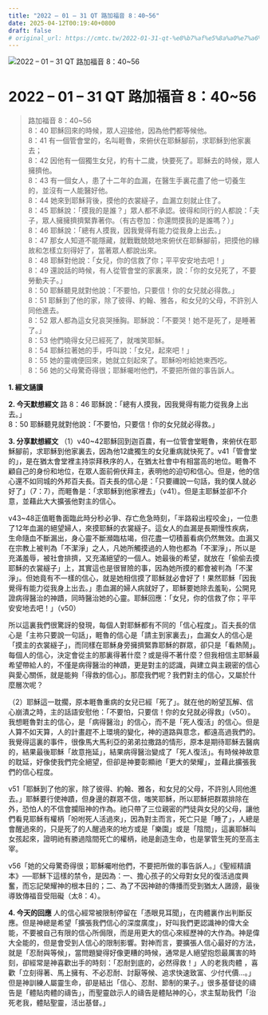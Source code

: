 ```yaml
---
title: "2022 – 01 – 31 QT 路加福音 8：40~56"
date: 2025-04-12T00:19:40+0800
draft: false
# original_url: https://cmtc.tw/2022-01-31-qt-%e8%b7%af%e5%8a%a0%e7%a6%8f%e9%9f%b3-8%ef%bc%9a4056
---
```


![2022 – 01 – 31 QT 路加福音 8：40\~56](/images/qt.jpg   "2022 – 01 – 31 QT 路加福音 8：40\~56")

# 2022 – 01 – 31 QT 路加福音 8：40\~56

> 路加福音 8：40\~56  
> 8：40 耶穌回來的時候，眾人迎接他，因為他們都等候他。  
> 8：41 有一個管會堂的，名叫睚魯，來俯伏在耶穌腳前，求耶穌到他家裏去；  
> 8：42 因他有一個獨生女兒，約有十二歲，快要死了。耶穌去的時候，眾人擁擠他。  
> 8：43 有一個女人，患了十二年的血漏，在醫生手裏花盡了他一切養生的，並沒有一人能醫好他。  
> 8：44 她來到耶穌背後，摸他的衣裳繸子，血漏立刻就止住了。  
> 8：45 耶穌說：「摸我的是誰？」眾人都不承認。彼得和同行的人都說：「夫子，眾人擁擁擠擠緊靠著你。（有古卷加：你還問摸我的是誰嗎？）」  
> 8：46 耶穌說：「總有人摸我，因我覺得有能力從我身上出去。」  
> 8：47 那女人知道不能隱藏，就戰戰兢兢地來俯伏在耶穌腳前，把摸他的緣故和怎樣立刻得好了，當著眾人都說出來。  
> 8：48 耶穌對他說：「女兒，你的信救了你；平平安安地去吧！」  
> 8：49 還說話的時候，有人從管會堂的家裏來，說：「你的女兒死了，不要勞動夫子。」  
> 8：50 耶穌聽見就對他說：「不要怕，只要信！你的女兒就必得救。」  
> 8：51 耶穌到了他的家，除了彼得、約翰、雅各，和女兒的父母，不許別人同他進去。  
> 8：52 眾人都為這女兒哀哭捶胸。耶穌說：「不要哭！她不是死了，是睡著了。」  
> 8：53 他們曉得女兒已經死了，就嗤笑耶穌。  
> 8：54 耶穌拉著她的手，呼叫說：「女兒，起來吧！」  
> 8：55 她的靈魂便回來，她就立刻起來了。耶穌吩咐給她東西吃。  
> 8：56 她的父母驚奇得很；耶穌囑咐他們，不要把所做的事告訴人。

**1. 經文誦讀**

**2.  今天默想經文**
路 8：46 耶穌說：「總有人摸我，因我覺得有能力從我身上出去。」  
8：50 耶穌聽見就對他說：「不要怕，只要信！你的女兒就必得救。」

**3. 分享默想經文**
（1）v40\~42耶穌回到迦百農，有一位管會堂睚魯，來俯伏在耶穌腳前，求耶穌到他家裏去，因為他12歲獨生的女兒重病就快死了。v41「管會堂的」，是在猶太會堂裡主持崇拜秩序的人，在猶太社會中有相當高的地位。睚魯不顧自己的身份和地位，在眾人面前俯伏拜主，表明他的迫切和信心。但是，他的信心還不如同城的外邦百夫長。百夫長的信心是：「只要禰說一句話，我的僕人就必好了」（7：7），而睚魯是：「求耶穌到他家裡去」（v41）。但是主耶穌並卻不介意，並藉此大大擴張他對主的信心。

v43\~48正值睚魯面臨此時分秒必爭、存亡危急時刻，「半路殺出程咬金」，一位患了12年血漏的絕望婦人，來摸耶穌的衣裳繸子。這女人的血漏是長期慢性疾病，生命隨血不斷漏出，身心靈不斷瀕臨枯竭，但花盡一切積蓄看病仍然無效。血漏又在宗教上被判為「不潔淨」之人，凡她所觸摸過的人物也都為「不潔淨」，所以是充滿羞辱，被社會排擠，又充滿絕望的一個人。她最後的希望，就放在「偷偷去摸耶穌的衣裳繸子」上，其實這也是很冒險的事，因為她所摸的都會被判為「不潔淨」。但她竟有不一樣的信心，就是她相信摸了耶穌就必會好了！果然耶穌「因我覺得有能力從我身上出去。」患血漏的婦人病就好了，耶穌要她除去羞恥，公開見證病得醫治的神蹟，同時醫治她的心靈。耶穌回應：「女兒，你的信救了你；平平安安地去吧！」（v50）

所以這裏我們很驚訝的發現，每個人對耶穌都有不同的「信心程度」。百夫長的信心是「主祢只要說一句話」，睚魯的信心是「請主到家裏去」，血漏女人的信心是「摸主的衣裳繸子」，而同樣在耶穌身旁擁擠緊靠耶穌的群眾，卻只是「看熱鬧」。每個人的信心，決定會從主的那裏得著什麼？或是得不著什麼？但我相信主耶穌最希望帶給人的，不僅是病得醫治的神蹟，更是對主的認識，與建立與主親密的信心與愛心關係，就是能夠「得救的信心」。那麼我們呢？我們對主的信心，又屬於什麼層次呢？

（2）耶穌這一耽擱，原本睚魯重病的女兒已經「死了」。就在他的盼望瓦解、信心崩潰之時，主的話語安慰他：「不要怕，只要信！你的女兒就必得救」（v50）。我想睚魯對主的信心，是「病得醫治」的信心，而不是「死人復活」的信心。但是人算不如天算，人的計畫趕不上環境的變化，神的道路與意念，都遠高過我們的。我覺得這裏的事件，很像馬大馬利亞的弟弟拉撒路的情形，原本是期待耶穌去醫病的，結果最後耶穌「故意拖延」，結果病得醫治變成了「死人復活」。有時候神故意的耽延，好像使我們完全絕望，但卻是神要彰顯祂「更大的榮耀」，並藉此擴張我們的信心程度。

v51「耶穌到了他的家，除了彼得、約翰、雅各，和女兒的父母，不許別人同他進去。」耶穌要行使神蹟，但身邊的群眾不信，嗤笑耶穌，所以耶穌把群眾排除在外，恐怕人的不信會攔阻神的作為。祂只帶了三位親密的門徒與女兒的父母，讓他們看見耶穌有權柄「吩咐死人活過來」，因為對主而言，死亡只是「睡了」，人總是會醒過來的，只是死了的人醒過來的地方或是「樂園」或是「陰間」，這裏耶穌叫女孩起來，證明祂有勝過陰間死亡的權柄，祂是創造生命，也是掌管生死的至高主宰。

v56「她的父母驚奇得很；耶穌囑咐他們，不要把所做的事告訴人。」《聖經精讀本》──耶穌下這樣的禁令，是因為：一、擔心孩子的父母對女兒的復活過度興奮，而忘記榮耀神的根本目的；二、為了不因神跡的傳播而受到猶太人譭謗，最後導致傳福音受阻礙（太8：4）。

**4. 今天的回應**
人的信心經常被限制停留在「憑眼見耳聞」，在肉體裏作出判斷反應。但是神總是希望「擴張我們信心的深度廣度」，好叫我們更認識神的偉大全能，不要被自己有限的信心所侷限，而是用更大的信心來經歷神的大作為。神是偉大全能的，但是會受到人信心的限制影響。對神而言，要擴張人信心最好的方法，就是「忍耐與等候」，當問題變得好像更糟的時候，通常是人絕望抱怨最厲害的時刻，卻經常是神喜歡出手的時刻：「忍耐到底的，必然得救！」人的老我肉體 ，喜歡「立刻得著、馬上擁有、不必忍耐、討厭等候、追求快速致富、少付代價…。」但是神訓練人屬靈生命，卻是結出「信心、忍耐、節制的果子。」很多基督徒的禱告是「體貼肉體的禱告」，而聖靈啟示人的禱告是體貼神的心，求主幫助我們「治死老我，體貼聖靈，活出基督。」
